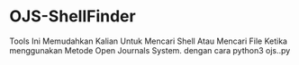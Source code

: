 # OJS-ShellFinder
Tools Ini Memudahkan Kalian Untuk Mencari Shell Atau Mencari File Ketika menggunakan Metode Open Journals System. dengan cara python3 ojs..py
